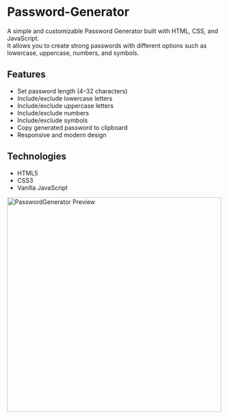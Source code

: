 # Password-Generator

A simple and customizable Password Generator built with HTML, CSS, and JavaScript.  
It allows you to create strong passwords with different options such as lowercase, uppercase, numbers, and symbols.

## Features
- Set password length (4–32 characters)
- Include/exclude lowercase letters
- Include/exclude uppercase letters
- Include/exclude numbers
- Include/exclude symbols
- Copy generated password to clipboard
- Responsive and modern design

## Technologies
- HTML5
- CSS3
- Vanilla JavaScript

<img src="Stopwatch App/Pictures/StopwatchApp.png" alt="PasswordGenerator Preview" width="500">
